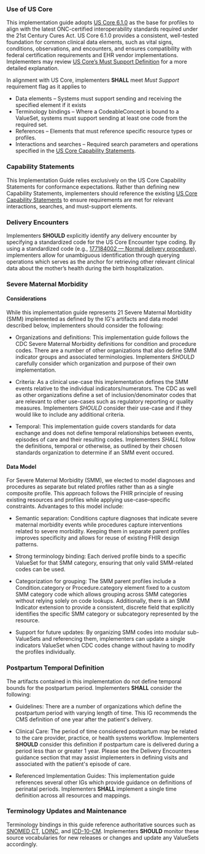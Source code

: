 
### Use of US Core

This implementation guide adopts [US Core 6.1.0](http://hl7.org/fhir/us/core/STU6.1/) as the base for profiles to align with the latest ONC-certified interoperability standards required under the 21st Century Cures Act. US Core 6.1.0 provides a consistent, well-tested foundation for common clinical data elements, such as vital signs, conditions, observations, and encounters, and ensures compatibility with federal certification requirements and EHR vendor implementations. Implementers may review [US Core’s Must Support Definition](http://hl7.org/fhir/us/core/STU6.1/general-guidance.html#must-support) for a more detailed explanation.

In alignment with US Core, implementers **SHALL** meet *Must Support* requirement flag as it applies to 
- Data elements – Systems must support sending and receiving the specified element if it exists
- Terminology bindings – Where a CodeableConcept is bound to a ValueSet, systems must support sending at least one code from the required set.
- References – Elements that must reference specific resource types or profiles.
- Interactions and searches – Required search parameters and operations specified in the [US Core Capability Statements](https://hl7.org/fhir/us/core/STU6.1/capability-statements.html).


### Capability Statements

This Implementation Guide relies exclusively on the US Core Capability Statements for conformance expectations. Rather than defining new Capability Statements, implementers should reference the existing [US Core Capability Statements](https://hl7.org/fhir/us/core/STU6.1/capability-statements.html) to ensure requirements are met for relevant interactions, searches, and must-support elements.  

### Delivery Encounters


Implementers **SHOULD** explicitly identify any delivery encounter by specifying a standardized code for the US Core Encounter type coding. By using a standardized code (e.g., [177184002 — Normal delivery procedure](https://browser.ihtsdotools.org/?perspective=full&conceptId1=177184002&edition=MAIN/SNOMEDCT-US&release=&languages=en)), implementers allow for unambiguous identification through querying operations which serves as the anchor for retrieving other relevant clinical data about the mother’s health during the birth hospitalization.

### Severe Maternal Morbidity

#### Considerations

While this implementation guide represents 21 Severe Maternal Morbidity (SMM) implemented as defined by the IG's artifacts and data model described below, implementers should consider the following: 

- Organizations and definitions: This implementation guide follows the CDC Severe Maternal Morbidity definitions for condition and procedure codes. There are a number of other organizations that also define SMM indicator groups and associated terminologies. Implementers *SHOULD* carefully consider which organization and purpose of their own implementation. 

- Criteria: As a clinical use-case this implementation defines the SMM events relative to the individual indicators/numerators. The CDC as well as other organizations define a set of inclusion/denominator codes that are relevant to other use-cases such as regulatory reporting or quality measures. Implementers *SHOULD* consider their use-case and if they would like to include any additional criteria. 

- Temporal: This implementation guide covers standards for data exchange and does not define temporal relationships between events, episodes of care and their resulting codes. Implementers *SHALL* follow the definitions, temporal or otherwise, as outlined by their chosen standards organization to determine if an SMM event occured.


#### Data Model

For Severe Maternal Morbidity (SMM), we elected to model diagnoses and procedures as separate but related profiles rather than as a single composite profile. This approach follows the FHIR principle of reusing existing resources and profiles while applying use-case–specific constraints. Advantages to this model include:

- Semantic separation: Conditions capture diagnoses that indicate severe maternal morbidity events  while procedures capture interventions related to severe morbidity.  Keeping them in separate parent profiles improves specificity and allows for reuse of existing FHIR design patterns.

- Strong terminology binding: Each derived profile binds to a specific ValueSet for that SMM category, ensuring that only valid SMM-related codes can be used. 

- Categorization for grouping: The SMM parent profiles include a Condition.category or Procedure.category element fixed to a custom SMM category code which allows grouping across SMM categories without relying solely on code lookups.  Additionally, there is an SMM Indicator extension to provide a consistent, discrete field that explicitly identifies the specific SMM category or subcategory represented by the resource.

- Support for future updates: By organizing SMM codes into modular sub-ValueSets and referencing them, implementers can update a single indicators ValueSet when CDC codes change without having to modify the profiles individually.


### Postpartum Temporal Definition

The artifacts contained in this implementation do not define temporal bounds for the postpartum period. Implementers **SHALL** consider the following:

- Guidelines: There are a number of organizations which define the postpartum period with varying length of time. This IG recommends the CMS definition of one year after the patient's delivery. 

- Clinical Care: The period of time considered postpartum may be related to the care provider, practice, or health systems workflow. Implementers **SHOULD** consider this definition if postpartum care is delivered during a period less than or greater 1 year. Please see the Delivery Encounters guidance section that may assist implementers in defining visits and associated with the patient's episode of care. 

- Referenced Implementation Guides: This implementation guide references several other IGs which provide guidance on definitions of perinatal periods. Implementers **SHALL** implement a single time definition across all resources and mappings. 



### Terminology Updates and Maintenance

Terminology bindings in this guide reference authoritative sources such as [SNOMED CT](https://www.snomed.org/snomed-ct), [LOINC](https://loinc.org/), and [ICD-10-CM](https://www.cdc.gov/nchs/icd/icd10cm.htm). Implementers **SHOULD** monitor these source vocabularies for new releases or changes and update any ValueSets accordingly. 

